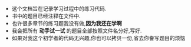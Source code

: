 - 这个文档旨在记录学习过程中的练习代码.
- 书中的题目已经注释在文件中.
- 也许很多章节的练习题我没有做,**因为我还在学啊**
- 我会把所有 **动手试一试** 的题目全部按照文件名分好,写好.
- 如果对我这个初学者的代码无兴趣,你也可以拷贝一份,省去你誊写题目的烦恼

